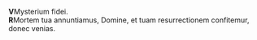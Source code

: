 **V**Mysterium fidei.  
**R**Mortem tua annuntiamus, Domine, et tuam resurrectionem confitemur,
donec venias.
